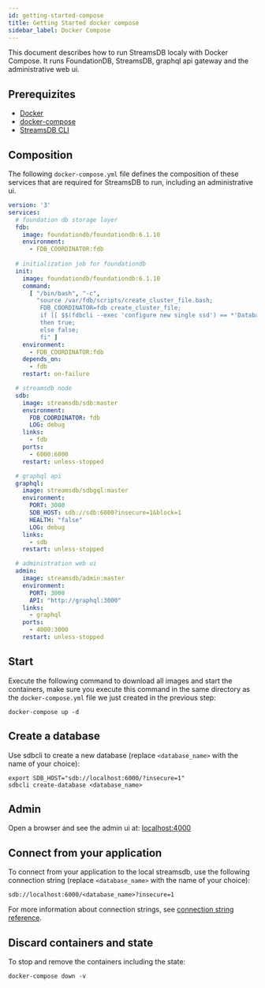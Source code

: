 ```yaml
---
id: getting-started-compose
title: Getting Started docker compose
sidebar_label: Docker Compose
---
```


This document describes how to run StreamsDB localy with Docker Compose. It runs FoundationDB, StreamsDB, graphql api gateway and the administrative web ui.

## Prerequizites

* [Docker](https://docs.docker.com/install/)
* [docker-compose](https://docs.docker.com/compose/install/)
* [StreamsDB CLI](getting-started-cli.md)

## Composition

The following `docker-compose.yml` file defines the composition of these services that are required for StreamsDB to run, including an administrative ui.

```yaml
version: '3'
services:
  # foundation db storage layer
  fdb:
    image: foundationdb/foundationdb:6.1.10
    environment:
      - FDB_COORDINATOR:fdb
  
  # initialization job for foundationdb
  init:
    image: foundationdb/foundationdb:6.1.10
    command:
      [ "/bin/bash", "-c", 
        "source /var/fdb/scripts/create_cluster_file.bash; 
         FDB_COORDINATOR=fdb create_cluster_file; 
         if [[ $$(fdbcli --exec 'configure new single ssd') == *'Database already exists'* ]];
         then true;
         else false;
         fi" ]
    environment:
      - FDB_COORDINATOR:fdb
    depends_on:
      - fdb
    restart: on-failure

  # streamsdb node
  sdb:
    image: streamsdb/sdb:master
    environment:
      FDB_COORDINATOR: fdb
      LOG: debug
    links:
      - fdb
    ports:
      - 6000:6000
    restart: unless-stopped

  # graphql api
  graphql:
    image: streamsdb/sdbgql:master
    environment:
      PORT: 3000
      SDB_HOST: sdb://sdb:6000?insecure=1&block=1
      HEALTH: "false"
      LOG: debug
    links:
      - sdb
    restart: unless-stopped

  # administration web ui
  admin:
    image: streamsdb/admin:master
    environment:
      PORT: 3000
      API: "http://graphql:3000"
    links:
      - graphql
    ports:
      - 4000:3000
    restart: unless-stopped
```

## Start

Execute the following command to download all images and start the containers, make sure you execute this command in the same directory as the `docker-compose.yml` file we just created in the previous step:

```
docker-compose up -d
```

## Create a database

Use sdbcli to create a new database (replace `<database_name>` with the name of your choice):

```
export SDB_HOST="sdb://localhost:6000/?insecure=1"
sdbcli create-database <database_name>
```

## Admin

Open a browser and see the admin ui at: [localhost:4000](http://localhost:4000)

## Connect from your application

To connect from your application to the local streamsdb, use the following connection string (replace `<database_name>` with the name of your choice):

```
sdb://localhost:6000/<database_name>?insecure=1
```

For more information about connection strings, see [connection string reference](connection-string.md).

## Discard containers and state

To stop and remove the containers including the state:

```
docker-compose down -v
```
